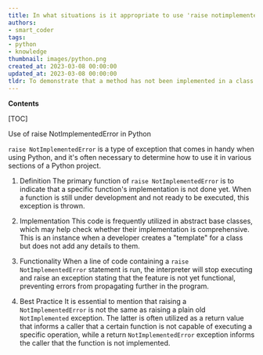 ```yaml
---
title: In what situations is it appropriate to use 'raise notimplementederror'?
authors:
- smart_coder
tags:
- python
- knowledge
thumbnail: images/python.png
created_at: 2023-03-08 00:00:00
updated_at: 2023-03-08 00:00:00
tldr: To demonstrate that a method has not been implemented in a class and should be overridden by the child class.
---
```


**Contents**

[TOC]

Use of raise NotImplementedError in Python

`raise NotImplementedError` is a type of exception that comes in handy when using Python, and it's often necessary to determine how to use it in various sections of a Python project.

1. Definition
The primary function of `raise NotImplementedError` is to indicate that a specific function's implementation is not done yet. When a function is still under development and not ready to be executed, this exception is thrown.

2. Implementation
This code is frequently utilized in abstract base classes, which may help check whether their implementation is comprehensive. This is an instance when a developer creates a "template" for a class but does not add any details to them.

3. Functionality
When a line of code containing a `raise NotImplementedError` statement is run, the interpreter will stop executing and raise an exception stating that the feature is not yet functional, preventing errors from propagating further in the program.

4. Best Practice
It is essential to mention that raising a `NotImplementedError` is not the same as raising a plain old `NotImplemented` exception. The latter is often utilized as a return value that informs a caller that a certain function is not capable of executing a specific operation, while a return `NotImplementedError` exception informs the caller that the function is not implemented.
